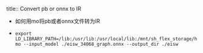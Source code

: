 title:: Convert pb or onnx to IR

- 如何用mo将pb或者onnx文件转为IR
- ```
  export LD_LIBRARY_PATH=/lib:/usr/lib:/usr/local/lib:/mnt/sh_flex_storage/home/xuqian/anaconda3/envs/pot/lib/
  mo --input_model ./eisw_34068_graph.onnx --output_dir ./eisw
  ```